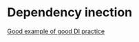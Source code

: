 # Dependency inection

[Good example of good DI practice](http://blog.testdouble.com/posts/2018-05-17-do-we-need-dependency-injection-in-ruby)  